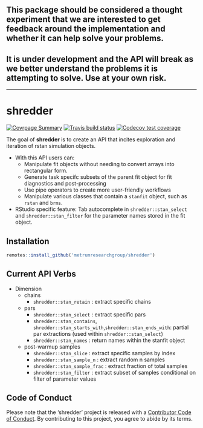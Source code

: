 
<!-- README.md is generated from README.Rmd. Please edit that file -->

## This package should be considered a thought experiment that we are interested to get feedback around the implementation and whether it can help solve your problems.

## It is under development and the API will break as we better understand the problems it is attempting to solve. Use at your own risk.

<hr>

# shredder

<!-- badges: start -->

[![Covrpage
Summary](https://img.shields.io/badge/covrpage-Last_Build_2019_12_11-brightgreen.svg)](http://tinyurl.com/s3fr6gn)
[![Travis build
status](https://travis-ci.org/metrumresearchgroup/shredder.svg?branch=master)](https://travis-ci.org/metrumresearchgroup/shredder)
[![Codecov test
coverage](https://codecov.io/gh/metrumresearchgroup/shredder/branch/master/graph/badge.svg)](https://codecov.io/gh/metrumresearchgroup/shredder?branch=master)
<!-- badges: end -->

The goal of **shredder** is to create an API that incites exploration
and iteration of rstan simulation objects.

  - With this API users can:
      - Manipulate fit objects without needing to convert arrays into
        rectangular form.
      - Generate task specifc subsets of the parent fit object for fit
        diagnostics and post-processing
      - Use pipe operators to create more user-friendly workflows
      - Manipulate various classes that contain a `stanfit` object, such
        as `rstan` and `brms`.
  - RStudio specific feature: Tab autocomplete in
    `shredder::stan_select` and `shredder::stan_filter` for the
    parameter names stored in the fit object.

## Installation

``` r
remotes::install_github('metrumresearchgroup/shredder')
```

## Current API Verbs

  - Dimension
      - chains
          - `shredder::stan_retain` : extract specific chains
      - pars
          - `shredder::stan_select` : extract specific pars
          - `shredder::stan_contains`,
            `shredder::stan_starts_with`,`shredder::stan_ends_with`:
            partial par extractions (used within
            `shredder::stan_select`)
          - `shredder::stan_names` : return names within the stanfit
            object
      - post-warmup samples
          - `shredder::stan_slice` : extract specific samples by index
          - `shredder::stan_sample_n` : extract random n samples
          - `shredder::stan_sample_frac` : extract fraction of total
            samples
          - `shredder::stan_filter` : extract subset of samples
            conditional on filter of parameter values

## Code of Conduct

Please note that the ‘shredder’ project is released with a [Contributor
Code of Conduct](CODE_OF_CONDUCT.md). By contributing to this project,
you agree to abide by its terms.
